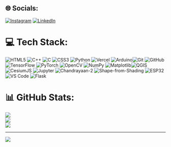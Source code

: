 
## 🌐 Socials:
[![Instagram](https://img.shields.io/badge/Instagram-%23E4405F.svg?logo=Instagram&logoColor=white)](https://instagram.com/1k.r.i.s.h.n.a._) [![LinkedIn](https://img.shields.io/badge/LinkedIn-%230077B5.svg?logo=linkedin&logoColor=white)](https://linkedin.com/in/krishna-gupta333) 

# 💻 Tech Stack:
![HTML5](https://img.shields.io/badge/html5-%23E34F26.svg?style=for-the-badge&logo=html5&logoColor=white) ![C++](https://img.shields.io/badge/c++-%2300599C.svg?style=for-the-badge&logo=c%2B%2B&logoColor=white) ![C](https://img.shields.io/badge/c-%2300599C.svg?style=for-the-badge&logo=c&logoColor=white) ![CSS3](https://img.shields.io/badge/css3-%231572B6.svg?style=for-the-badge&logo=css3&logoColor=white) ![Python](https://img.shields.io/badge/python-3670A0?style=for-the-badge&logo=python&logoColor=ffdd54) ![Vercel](https://img.shields.io/badge/vercel-%23000000.svg?style=for-the-badge&logo=vercel&logoColor=white) ![Arduino](https://img.shields.io/badge/-Arduino-00979D?style=for-the-badge&logo=Arduino&logoColor=white)![Git](https://img.shields.io/badge/Git-F05032.svg?style=for-the-badge&logo=git&logoColor=white)
![GitHub](https://img.shields.io/badge/GitHub-181717.svg?style=for-the-badge&logo=github&logoColor=white)
![TensorFlow](https://img.shields.io/badge/TensorFlow-FF6F00.svg?style=for-the-badge&logo=tensorflow&logoColor=white)
![PyTorch](https://img.shields.io/badge/PyTorch-EE4C2C.svg?style=for-the-badge&logo=pytorch&logoColor=white)
![OpenCV](https://img.shields.io/badge/OpenCV-5C3EE8.svg?style=for-the-badge&logo=opencv&logoColor=white)
![NumPy](https://img.shields.io/badge/NumPy-013243.svg?style=for-the-badge&logo=numpy&logoColor=white)
![Matplotlib](https://img.shields.io/badge/Matplotlib-11557C.svg?style=for-the-badge&logo=matplotlib&logoColor=white)![QGIS](https://img.shields.io/badge/QGIS-589632.svg?style=for-the-badge&logo=qgis&logoColor=white)
![CesiumJS](https://img.shields.io/badge/CesiumJS-4A90E2.svg?style=for-the-badge&logo=cesium&logoColor=white)
![Jupyter](https://img.shields.io/badge/Jupyter-F37626.svg?style=for-the-badge&logo=jupyter&logoColor=white)
![Chandrayaan-2](https://img.shields.io/badge/Chandrayaan--2-OHRC_Imagery-blueviolet?style=for-the-badge)
![Shape-from-Shading](https://img.shields.io/badge/Shape--from--Shading-Physics--Based_Modeling-9c27b0?style=for-the-badge)
![ESP32](https://img.shields.io/badge/ESP32-Microcontroller-3C3C3C.svg?style=for-the-badge&logo=espressif&logoColor=white)
![VS Code](https://img.shields.io/badge/VS%20Code-007ACC.svg?style=for-the-badge&logo=visual-studio-code&logoColor=white)
![Flask](https://img.shields.io/badge/Flask-000000.svg?style=for-the-badge&logo=flask&logoColor=white)




# 📊 GitHub Stats:
![](https://github-readme-stats.vercel.app/api?username=KrishnaGupta-coder&theme=dark&hide_border=false&include_all_commits=false&count_private=false)<br/>
![](https://nirzak-streak-stats.vercel.app/?user=KrishnaGupta-coder&theme=dark&hide_border=false)<br/>
![](https://github-readme-stats.vercel.app/api/top-langs/?username=KrishnaGupta-coder&theme=dark&hide_border=false&include_all_commits=false&count_private=false&layout=compact)

---
[![](https://visitcount.itsvg.in/api?id=KrishnaGupta-coder&icon=0&color=1)](https://visitcount.itsvg.in)

<!-- Proudly created with GPRM ( https://gprm.itsvg.in ) -->
